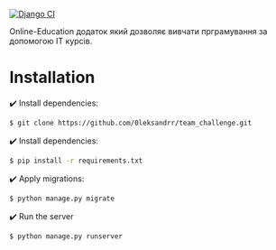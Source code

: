 [![Django CI](https://github.com/0leksandrr/WEB/actions/workflows/django.yml/badge.svg)](https://github.com/0leksandrr/WEB/actions/workflows/django.yml)

Online-Education додаток який дозволяє вивчати прграмування за допомогою IT курсів.
# Installation

✔️ Install dependencies:
```bash
$ git clone https://github.com/0leksandrr/team_challenge.git
```
✔️ Install dependencies:
```bash
$ pip install -r requirements.txt
```
✔️ Apply migrations:
```bash
$ python manage.py migrate
```
✔️ Run the server
```bash
$ python manage.py runserver
```
